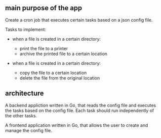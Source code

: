 ## main purpose of the app
Create a cron job that executes certain tasks based on a json config file.

Tasks to implement:
- when a file is created in a certain directory:
    - print the file to a printer
    - archive the printed file to a certain location

- when a file is created in a certain directory:
    - copy the file to a certain location
    - delete the file from the original location
    
    
## architecture
A backend appliction written in Go, that reads the config file and executes the tasks based on the config file.
Each task should run independently of the other tasks.


A frontend application written in Go, that allows the user to create and manage the config file.
